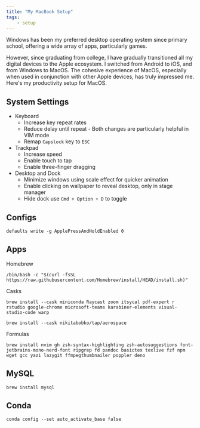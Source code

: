 ```yaml
---
title: "My MacBook Setup"
tags:
    - setup
---
```


Windows has been my preferred desktop operating system since primary school, offering a wide array of apps, particularly games.

However, since graduating from college, I have gradually transitioned all my digital devices to the Apple ecosystem. I switched from Android to iOS, and from Windows to MacOS. The cohesive experience of MacOS, especially when used in conjunction with other Apple devices, has truly impressed me. Here's my productivity setup for MacOS.

## System Settings

- Keyboard
    - Increase key repeat rates
    - Reduce delay until repeat - Both changes are particularly helpful in VIM mode
    - Remap `Capslock` key to `ESC`
- Trackpad
    - Increase speed
    - Enable touch to tap
    - Enable three-finger dragging
- Desktop and Dock
    - Minimize windows using scale effect for quicker animation
    - Enable clicking on wallpaper to reveal desktop, only in stage manager
    - Hide dock use `Cmd + Option + D` to toggle


## Configs

```shell
defaults write -g ApplePressAndHoldEnabled 0
```

## Apps

Homebrew

```shell
/bin/bash -c "$(curl -fsSL https://raw.githubusercontent.com/Homebrew/install/HEAD/install.sh)"
```

Casks

```shell
brew install --cask miniconda Raycast zoom itsycal pdf-expert r rstudio google-chrome microsoft-teams karabiner-elements visual-studio-code warp
```

```shell
brew install --cask nikitabobko/tap/aerospace
```

Formulas

```shell
brew install nvim gh zsh-syntax-highlighting zsh-autosuggestions font-jetbrains-mono-nerd-font ripgrep fd pandoc basictex texlive fzf npm wget gcc yazi lazygit ffmpegthumbnailer poppler deno
```

## MySQL

```shell
brew install mysql
```

## Conda

```shell
conda config --set auto_activate_base false
```

